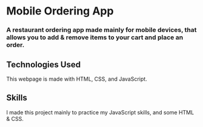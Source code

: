 # Mobile Ordering App
### A restaurant ordering app made mainly for mobile devices, that allows you to add & remove items to your cart and place an order.

## Technologies Used
This webpage is made with HTML, CSS, and JavaScript.

## Skills
I made this project mainly to practice my JavaScript skills,
and some HTML & CSS.
